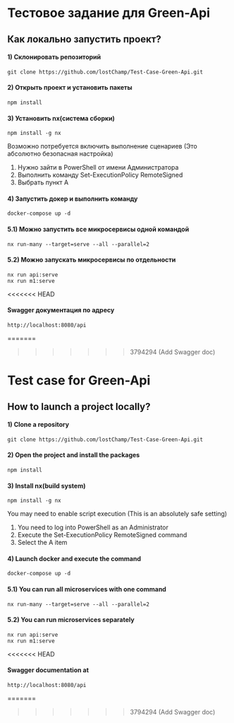 # Тестовое задание для Green-Api

## Как локально запустить проект?

#### 1) Склонировать репозиторий

```
git clone https://github.com/lostChamp/Test-Case-Green-Api.git
```

#### 2) Открыть проект и установить пакеты

```
npm install
```

#### 3) Установить nx(система сборки)

```
npm install -g nx
```

Возможно потребуется включить выполнение сценариев (Это абсолютно безопасная настройка)

1) Нужно зайти в PowerShell от имени Администратора
2) Выполнить команду Set-ExecutionPolicy RemoteSigned
3) Выбрать пункт A

#### 4) Запустить докер и выполнить команду

```
docker-compose up -d
```

#### 5.1) Можно запустить все микросервисы одной командой

```
nx run-many --target=serve --all --parallel=2
```

#### 5.2) Можно запускать микросервисы по отдельности

```
nx run api:serve
nx run m1:serve
```

<<<<<<< HEAD
#### Swagger документация по адресу

```
http://localhost:8080/api
```

=======
>>>>>>> 3794294 (Add Swagger doc)
# Test case for Green-Api

## How to launch a project locally?

#### 1) Clone a repository

```
git clone https://github.com/lostChamp/Test-Case-Green-Api.git
```

#### 2) Open the project and install the packages

```
npm install
```

#### 3) Install nx(build system)

```
npm install -g nx
```

You may need to enable script execution (This is an absolutely safe setting)

1) You need to log into PowerShell as an Administrator
2) Execute the Set-ExecutionPolicy RemoteSigned command
3) Select the A item

#### 4) Launch docker and execute the command

```
docker-compose up -d
```

#### 5.1) You can run all microservices with one command

```
nx run-many --target=serve --all --parallel=2
```

#### 5.2) You can run microservices separately

```
nx run api:serve
nx run m1:serve
```
<<<<<<< HEAD

#### Swagger documentation at

```
http://localhost:8080/api
```
=======
>>>>>>> 3794294 (Add Swagger doc)
